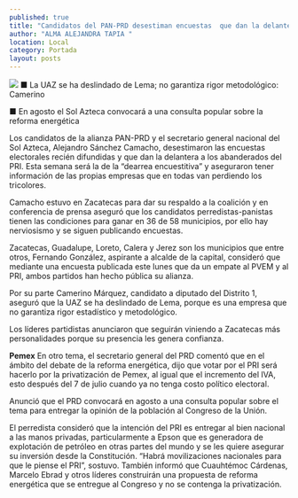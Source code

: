 ```yaml
---
published: true
title: "Candidatos del PAN-PRD desestiman encuestas  que dan la delantera a los abanderados priístas"
author: "ALMA ALEJANDRA TAPIA "
location: Local
category: Portada
layout: posts
---
```


![](http://i.imgur.com/8oR2vIpm.jpg)
■ La UAZ se ha deslindado de Lema; no garantiza rigor metodológico: Camerino

■ En agosto el Sol Azteca convocará a una consulta popular sobre la reforma energética

Los candidatos de la alianza PAN-PRD y el secretario general nacional del Sol Azteca, Alejandro Sánchez Camacho, desestimaron las encuestas electorales recién difundidas y que dan la delantera a los abanderados del PRI. Esta semana será la de la “dearrea encuestitiva” y aseguraron tener información de las propias empresas que en todas van perdiendo los tricolores.

Camacho estuvo en Zacatecas para dar su respaldo a la coalición y en conferencia de prensa aseguró que los candidatos perredistas-panistas tienen las condiciones para ganar en 36 de 58 municipios, por ello hay nerviosismo y se siguen publicando encuestas. 

Zacatecas, Guadalupe, Loreto, Calera y Jerez son los municipios que entre otros, Fernando González, aspirante a alcalde de la capital, consideró que mediante una encuesta publicada este lunes que da un empate al PVEM y al PRI, ambos partidos han hecho pública su alianza. 

Por su parte Camerino Márquez, candidato a diputado del Distrito 1, aseguró que la UAZ se ha deslindado de Lema, porque es una empresa que no garantiza rigor estadístico y metodológico.

Los líderes partidistas anunciaron que seguirán viniendo a Zacatecas más personalidades porque su presencia les genera confianza.

**Pemex**
En otro tema, el secretario general del PRD comentó que en el ámbito del debate de la reforma energética, dijo que votar por el PRI será hacerlo por la privatización de Pemex, al igual que el incremento del IVA, esto después del 7 de julio cuando ya no tenga costo político electoral.

Anunció que el PRD convocará en agosto a una consulta popular sobre el tema para entregar la opinión de la población al Congreso de la Unión. 

El perredista consideró que la intención del PRI es entregar al bien nacional a las manos privadas, particularmente a Epson que es generadora de explotación de petróleo en otras partes del mundo y se les quiere asegurar su inversión desde la Constitución. “Habrá movilizaciones nacionales para que le piense el PRI”, sostuvo.
También informó que Cuauhtémoc Cárdenas, Marcelo Ebrad y otros líderes construirán una propuesta de reforma energética que se entregue al Congreso y no se contenga la privatización.
